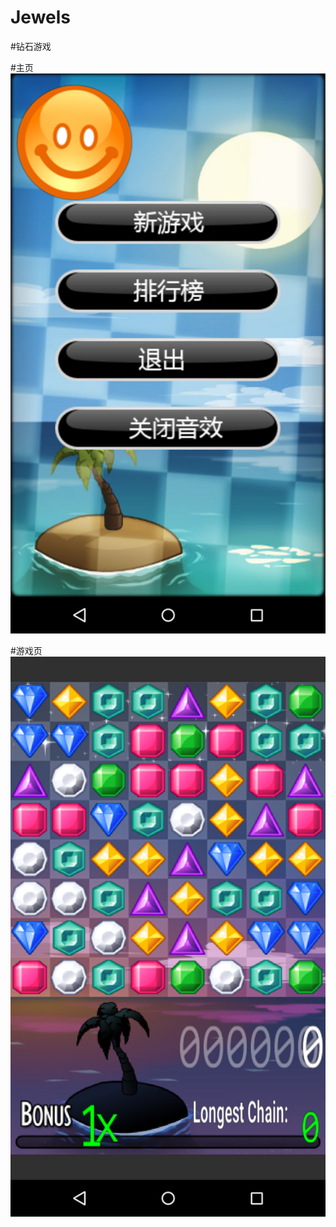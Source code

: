 # Jewels
#钻石游戏

#主页
![image](https://github.com/wintonBy/Jewels/blob/master/screen/index.png)

#游戏页
![image](https://github.com/wintonBy/Jewels/blob/master/screen/game.png)

